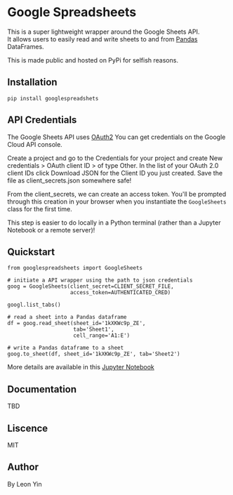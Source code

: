 # Google Spreadsheets
This is a super lightweight wrapper around the Google Sheets API.<br>
It allows users to easily read and write sheets to and from [Pandas](http://pandas.pydata.org/) DataFrames.

This is made public and hosted on PyPi for selfish reasons.

## Installation
`pip install googlespreadshets`

## API Credentials
The Google Sheets API uses [OAuth2](https://developers.google.com/identity/protocols/OAuth2)
You can get credentials on the Google Cloud API console.

Create a project and go to the Credentials for your project and create New credentials > OAuth client ID > of type Other. In the list of your OAuth 2.0 client IDs click Download JSON for the Client ID you just created. Save the file as client_secrets.json somewhere safe!

From the client_secrets, we can create an access token.
You'll be prompted through this creation in your browser when you instantiate the `GoogleSheets` class for the first time.

This step is easier to do locally in a Python terminal (rather than a Jupyter Notebook or a remote server)!

## Quickstart
```
from googlespreadsheets import GoogleSheets

# initiate a API wrapper using the path to json credentials
goog = GoogleSheets(client_secret=CLIENT_SECRET_FILE, 
                    access_token=AUTHENTICATED_CRED)
                    
googl.list_tabs()

# read a sheet into a Pandas dataframe
df = goog.read_sheet(sheet_id='1kXKWc9p_ZE',
                     tab='Sheet1', 
                     cell_range='A1:E')

# write a Pandas dataframe to a sheet
goog.to_sheet(df, sheet_id='1kXKWc9p_ZE', tab='Sheet2')
```

More details are available in this [Jupyter Notebook](http://nbviewer.jupyter.org/github/yinleon/googlespreadsheets/blob/master/examples/quickstart.ipynb?flush_cache=true)

## Documentation
TBD

## Liscence
MIT

## Author
By Leon Yin
